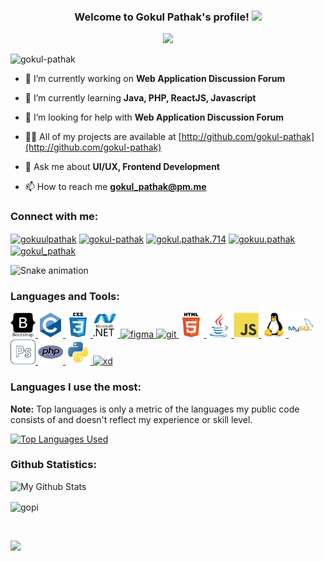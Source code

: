 <h3 align="center">
  Welcome to Gokul Pathak's profile!
  <img src="https://media.giphy.com/media/hvRJCLFzcasrR4ia7z/giphy.gif" width="28">
</h3>

<p align="center">
  <a href="https://github.com/gokul-pathak"><img src="https://readme-typing-svg.herokuapp.com/?size=21&center=true&vCenter=true&width=560&height=45&lines=Developer,+Designer,+UI,+UX;Student+of+Bsc.+(Hons)+Information+Technology"></a>
</p>
<p align="left"> <img src="https://komarev.com/ghpvc/?username=gokul-pathak&label=Profile%20views&color=0e75b6&style=flat" alt="gokul-pathak" /> </p>

<!--<p align="left"> <a href="https://github.com/ryo-ma/github-profile-trophy"><img src="https://github-profile-trophy.vercel.app/?username=gokul-pathak" alt="gokul-pathak" /></a> </p>-->

- 🔭 I’m currently working on **Web Application Discussion Forum**

- 🌱 I’m currently learning **Java, PHP, ReactJS, Javascript**

- 🤝 I’m looking for help with **Web Application Discussion Forum**

- 👨‍💻 All of my projects are available at [http://github.com/gokul-pathak](http://github.com/gokul-pathak)

- 💬 Ask me about **UI/UX, Frontend Development**

- 📫 How to reach me **gokul_pathak@pm.me**

<h3 align="left">Connect with me:</h3>
<p align="left">
<a href="https://twitter.com/gokuulpathak" target="blank"><img align="center" src="https://raw.githubusercontent.com/rahuldkjain/github-profile-readme-generator/master/src/images/icons/Social/twitter.svg" alt="gokuulpathak" height="30" width="40" /></a>
<a href="https://linkedin.com/in/gokul-pathak" target="blank"><img align="center" src="https://raw.githubusercontent.com/rahuldkjain/github-profile-readme-generator/master/src/images/icons/Social/linked-in-alt.svg" alt="gokul-pathak" height="30" width="40" /></a>
<a href="https://fb.com/gokul.pathak.714" target="blank"><img align="center" src="https://raw.githubusercontent.com/rahuldkjain/github-profile-readme-generator/master/src/images/icons/Social/facebook.svg" alt="gokul.pathak.714" height="30" width="40" /></a>
<a href="https://instagram.com/gokuu.pathak" target="blank"><img align="center" src="https://raw.githubusercontent.com/rahuldkjain/github-profile-readme-generator/master/src/images/icons/Social/instagram.svg" alt="gokuu.pathak" height="30" width="40" /></a>
<a href="https://www.hackerrank.com/gokul_pathak" target="blank"><img align="center" src="https://raw.githubusercontent.com/rahuldkjain/github-profile-readme-generator/master/src/images/icons/Social/hackerrank.svg" alt="gokul_pathak" height="30" width="40" /></a>
</p>

![Snake animation](https://github.com/gokul-pathak/gokul-pathak/blob/output/github-contribution-grid-snake.svg)

<h3 align="left">Languages and Tools:</h3>
<p align="left"> <a href="https://getbootstrap.com" target="_blank" rel="noreferrer"> <img src="https://raw.githubusercontent.com/devicons/devicon/master/icons/bootstrap/bootstrap-plain-wordmark.svg" alt="bootstrap" width="40" height="40"/> </a> <a href="https://www.cprogramming.com/" target="_blank" rel="noreferrer"> <img src="https://raw.githubusercontent.com/devicons/devicon/master/icons/c/c-original.svg" alt="c" width="40" height="40"/> </a> <a href="https://www.w3schools.com/css/" target="_blank" rel="noreferrer"> <img src="https://raw.githubusercontent.com/devicons/devicon/master/icons/css3/css3-original-wordmark.svg" alt="css3" width="40" height="40"/> </a> <a href="https://dotnet.microsoft.com/" target="_blank" rel="noreferrer"> <img src="https://raw.githubusercontent.com/devicons/devicon/master/icons/dot-net/dot-net-original-wordmark.svg" alt="dotnet" width="40" height="40"/> </a> <a href="https://www.figma.com/" target="_blank" rel="noreferrer"> <img src="https://www.vectorlogo.zone/logos/figma/figma-icon.svg" alt="figma" width="40" height="40"/> </a> <a href="https://git-scm.com/" target="_blank" rel="noreferrer"> <img src="https://www.vectorlogo.zone/logos/git-scm/git-scm-icon.svg" alt="git" width="40" height="40"/> </a> <a href="https://www.w3.org/html/" target="_blank" rel="noreferrer"> <img src="https://raw.githubusercontent.com/devicons/devicon/master/icons/html5/html5-original-wordmark.svg" alt="html5" width="40" height="40"/> </a> <a href="https://www.java.com" target="_blank" rel="noreferrer"> <img src="https://raw.githubusercontent.com/devicons/devicon/master/icons/java/java-original.svg" alt="java" width="40" height="40"/> </a> <a href="https://developer.mozilla.org/en-US/docs/Web/JavaScript" target="_blank" rel="noreferrer"> <img src="https://raw.githubusercontent.com/devicons/devicon/master/icons/javascript/javascript-original.svg" alt="javascript" width="40" height="40"/> </a> <a href="https://www.linux.org/" target="_blank" rel="noreferrer"> <img src="https://raw.githubusercontent.com/devicons/devicon/master/icons/linux/linux-original.svg" alt="linux" width="40" height="40"/> </a> <a href="https://www.mysql.com/" target="_blank" rel="noreferrer"> <img src="https://raw.githubusercontent.com/devicons/devicon/master/icons/mysql/mysql-original-wordmark.svg" alt="mysql" width="40" height="40"/> </a> <a href="https://www.photoshop.com/en" target="_blank" rel="noreferrer"> <img src="https://raw.githubusercontent.com/devicons/devicon/master/icons/photoshop/photoshop-line.svg" alt="photoshop" width="40" height="40"/> </a> <a href="https://www.php.net" target="_blank" rel="noreferrer"> <img src="https://raw.githubusercontent.com/devicons/devicon/master/icons/php/php-original.svg" alt="php" width="40" height="40"/> </a> <a href="https://www.python.org" target="_blank" rel="noreferrer"> <img src="https://raw.githubusercontent.com/devicons/devicon/master/icons/python/python-original.svg" alt="python" width="40" height="40"/> </a> <a href="https://www.adobe.com/products/xd.html" target="_blank" rel="noreferrer"> <img src="https://cdn.worldvectorlogo.com/logos/adobe-xd.svg" alt="xd" width="40" height="40"/> </a> </p>

### Languages I use the most:

<b>Note:</b> Top languages is only a metric of the languages my public code consists of and doesn't reflect my experience or skill level.
<br/>

[![Top Languages Used](https://github-readme-stats.vercel.app/api/top-langs/?username=gokul-pathak&layout=compact&theme=algolia)](https://github.com/gokul-pathak)
<br/>

### Github Statistics:

![My Github Stats](https://github-readme-stats.vercel.app/api?username=gokul-pathak&hide=contribs,prs&show_icons=true&theme=algolia)
<br/>

<p><img align="center" src="https://github-readme-streak-stats.herokuapp.com/?user=gokul-pathak&theme=algolia" alt="gopi" /></p>
<br/>

![](https://activity-graph.herokuapp.com/graph?username=gokul-pathak&custom_title=Gokul%27s%20Contribution%20Graph&theme=react-dark)
